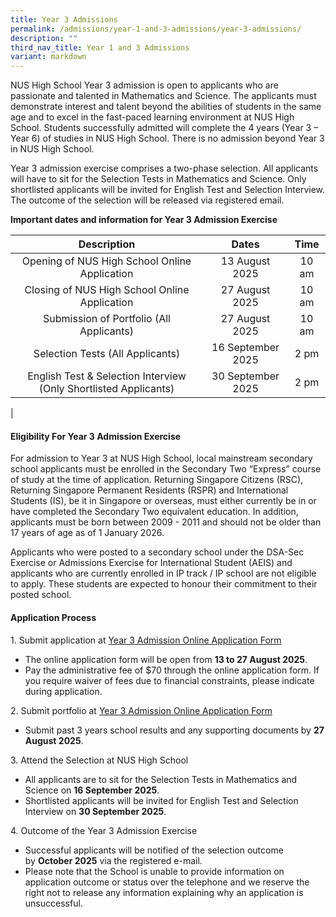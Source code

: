 ```yaml
---
title: Year 3 Admissions
permalink: /admissions/year-1-and-3-admissions/year-3-admissions/
description: ""
third_nav_title: Year 1 and 3 Admissions
variant: markdown
---
```

NUS High School Year 3 admission is open to applicants who are passionate and talented in Mathematics and Science. The applicants must demonstrate interest and talent beyond the abilities of students in the same age and to excel in the fast-paced learning environment at NUS High School. Students successfully admitted will complete the 4 years (Year 3 – Year 6) of studies in NUS High School. There is no admission beyond Year 3 in NUS High School.

Year 3 admission exercise comprises a two-phase selection. All applicants will have to sit for the Selection Tests in Mathematics and Science. Only shortlisted applicants will be invited for English Test and Selection Interview. The outcome of the selection will be released via registered email.

**Important dates and information for Year 3 Admission Exercise**

| Description | Dates | Time |
|:---:|:---:|:---:|
| Opening of NUS High School Online Application | 13 August 2025 | 10 am |
| Closing of NUS High School Online Application | 27 August 2025 | 10 am |
| Submission of Portfolio (All Applicants) | 27 August 2025 | 10 am |
| Selection Tests (All Applicants) | 16 September 2025 | 2 pm |
| English Test & Selection Interview (Only Shortlisted Applicants) | 30 September 2025 |  2 pm |
|

#### **Eligibility For Year 3 Admission Exercise**
For admission to Year 3 at NUS High School, local mainstream secondary school applicants must be enrolled in the Secondary Two “Express” course of study at the time of application. Returning Singapore Citizens (RSC), Returning Singapore Permanent Residents (RSPR) and International Students (IS), be it in Singapore or overseas, must either currently be in or have completed the Secondary Two equivalent education. In addition, applicants must be born between 2009 - 2011 and should not be older than 17 years of age as of 1 January 2026.

Applicants who were posted to a secondary school under the DSA-Sec Exercise or Admissions Exercise for International Student (AEIS) and applicants who are currently enrolled in IP track / IP school are not eligible to apply. These students are expected to honour their commitment to their posted school.

#### **Application Process**
1\. Submit application at [Year 3 Admission Online Application Form](https://go.gov.sg/nushs2025y3) 

*  The online application form will be open from **13 to 27 August 2025**.
*   Pay the administrative fee of $70 through the online application form. If you require waiver of fees due to financial constraints, please indicate during application.

2\. Submit portfolio at [Year 3 Admission Online Application Form](https://go.gov.sg/nushs2025y3) 
*   Submit past 3 years school results and any supporting documents by **27 August 2025**. 

3\. Attend the Selection at NUS High School
*   All applicants are to sit for the Selection Tests in Mathematics and Science on **16 September 2025**.
*   Shortlisted applicants will be invited for English Test and Selection Interview on **30 September 2025**.

4\. Outcome of the Year 3 Admission Exercise
*   Successful applicants will be notified of the selection outcome by **October 2025** via the registered e-mail.
*   Please note that the School is unable to provide information on application outcome or status over the telephone and we reserve the right not to release any information explaining why an application is unsuccessful.